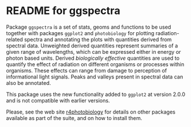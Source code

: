 # README for ggspectra #

Package `ggspectra` is a set of stats, geoms and functions to be used together with packages `ggplot2` and `photobiology` for plotting radiation-related spectra and annotating the plots with quantities derived from spectral data. Unweighted derived quantities represent summaries of a given range of wavelengths, which can be expressed either in energy or photon based units. Derived _biologically effective_ quantities are used to quantify the effect of radiation on different organisms or processes within organisms. These effects can range from damage to perception of informational light signals. Peaks and valleys present in spectral data can also be annotated.

This package uses the new functionality added to `ggplot2` at version 2.0.0 and is not compatible with earlier versions.

Please, see the web site [r4photobiology](http://www.r4photobiology.info) for details on other packages available as part of the suite, and on how to install them.
